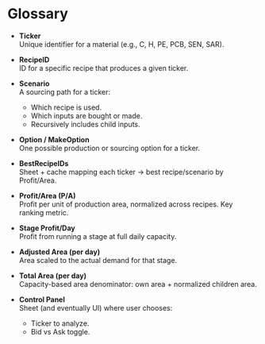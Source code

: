 # Glossary

- **Ticker**  
  Unique identifier for a material (e.g., C, H, PE, PCB, SEN, SAR).

- **RecipeID**  
  ID for a specific recipe that produces a given ticker.

- **Scenario**  
  A sourcing path for a ticker:
  - Which recipe is used.
  - Which inputs are bought or made.
  - Recursively includes child inputs.

- **Option / MakeOption**  
  One possible production or sourcing option for a ticker.

- **BestRecipeIDs**  
  Sheet + cache mapping each ticker → best recipe/scenario by Profit/Area.

- **Profit/Area (P/A)**  
  Profit per unit of production area, normalized across recipes. Key ranking metric.

- **Stage Profit/Day**  
  Profit from running a stage at full daily capacity.

- **Adjusted Area (per day)**  
  Area scaled to the actual demand for that stage.

- **Total Area (per day)**  
  Capacity-based area denominator: own area + normalized children area.

- **Control Panel**  
  Sheet (and eventually UI) where user chooses:
  - Ticker to analyze.
  - Bid vs Ask toggle.
